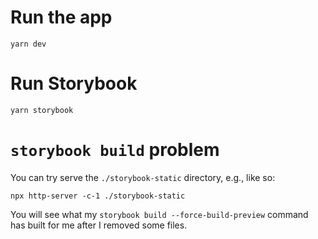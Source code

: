 # Run the app
`yarn dev`

# Run Storybook
`yarn storybook`

# `storybook build` problem
You can try serve the `./storybook-static` directory, e.g., like so:

`npx http-server -c-1 ./storybook-static`

You will see what my `storybook build --force-build-preview` command has built for me after I removed some files.